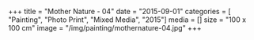 +++
title = "Mother Nature - 04"
date = "2015-09-01"
categories = [ "Painting", "Photo Print", "Mixed Media", "2015"]
media = []
size = "100 x 100 cm"
image = "/img/painting/mothernature-04.jpg"
+++
